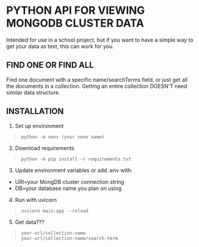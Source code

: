 # PYTHON API FOR VIEWING MONGODB CLUSTER DATA

Intended for use in a school project, but if you want to have
a simple way to get your data as text, this can work for you.

## FIND ONE OR FIND ALL

Find one document with a specific name/searchTerms field,
or just get all the documents in a collection.
Getting an entire collection DOESN'T need similar data structure.

## INSTALLATION
1. Set up environment
>   `python -m venv (your venv name)`
2. Download requirements
>   `python -m pip install -r requirements.txt`
3. Update environment variables or add .env with:
- URI=your MongDB cluster connection string
- DB=your database name you plan on using
4. Run with uvicorn
>   `uvicorn main:app --reload`
5. Get data???
>   `your-url/collection-name`<br>
>   `your-url/collection-name/search-term`

